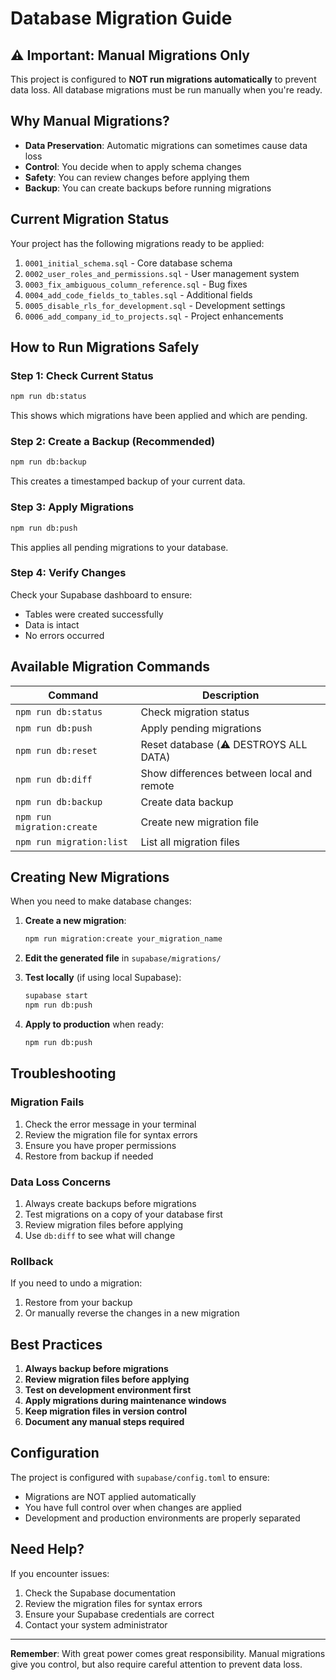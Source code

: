 # Database Migration Guide

## ⚠️ Important: Manual Migrations Only

This project is configured to **NOT run migrations automatically** to prevent data loss. All database migrations must be run manually when you're ready.

## Why Manual Migrations?

- **Data Preservation**: Automatic migrations can sometimes cause data loss
- **Control**: You decide when to apply schema changes
- **Safety**: You can review changes before applying them
- **Backup**: You can create backups before running migrations

## Current Migration Status

Your project has the following migrations ready to be applied:

1. `0001_initial_schema.sql` - Core database schema
2. `0002_user_roles_and_permissions.sql` - User management system
3. `0003_fix_ambiguous_column_reference.sql` - Bug fixes
4. `0004_add_code_fields_to_tables.sql` - Additional fields
5. `0005_disable_rls_for_development.sql` - Development settings
6. `0006_add_company_id_to_projects.sql` - Project enhancements

## How to Run Migrations Safely

### Step 1: Check Current Status
```bash
npm run db:status
```
This shows which migrations have been applied and which are pending.

### Step 2: Create a Backup (Recommended)
```bash
npm run db:backup
```
This creates a timestamped backup of your current data.

### Step 3: Apply Migrations
```bash
npm run db:push
```
This applies all pending migrations to your database.

### Step 4: Verify Changes
Check your Supabase dashboard to ensure:
- Tables were created successfully
- Data is intact
- No errors occurred

## Available Migration Commands

| Command | Description |
|---------|-------------|
| `npm run db:status` | Check migration status |
| `npm run db:push` | Apply pending migrations |
| `npm run db:reset` | Reset database (⚠️ DESTROYS ALL DATA) |
| `npm run db:diff` | Show differences between local and remote |
| `npm run db:backup` | Create data backup |
| `npm run migration:create` | Create new migration file |
| `npm run migration:list` | List all migration files |

## Creating New Migrations

When you need to make database changes:

1. **Create a new migration**:
   ```bash
   npm run migration:create your_migration_name
   ```

2. **Edit the generated file** in `supabase/migrations/`

3. **Test locally** (if using local Supabase):
   ```bash
   supabase start
   npm run db:push
   ```

4. **Apply to production** when ready:
   ```bash
   npm run db:push
   ```

## Troubleshooting

### Migration Fails
1. Check the error message in your terminal
2. Review the migration file for syntax errors
3. Ensure you have proper permissions
4. Restore from backup if needed

### Data Loss Concerns
1. Always create backups before migrations
2. Test migrations on a copy of your database first
3. Review migration files before applying
4. Use `db:diff` to see what will change

### Rollback
If you need to undo a migration:
1. Restore from your backup
2. Or manually reverse the changes in a new migration

## Best Practices

1. **Always backup before migrations**
2. **Review migration files before applying**
3. **Test on development environment first**
4. **Apply migrations during maintenance windows**
5. **Keep migration files in version control**
6. **Document any manual steps required**

## Configuration

The project is configured with `supabase/config.toml` to ensure:
- Migrations are NOT applied automatically
- You have full control over when changes are applied
- Development and production environments are properly separated

## Need Help?

If you encounter issues:
1. Check the Supabase documentation
2. Review the migration files for syntax errors
3. Ensure your Supabase credentials are correct
4. Contact your system administrator

---

**Remember**: With great power comes great responsibility. Manual migrations give you control, but also require careful attention to prevent data loss.
